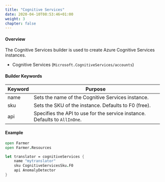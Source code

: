 ```yaml
---
title: "Cognitive Services"
date: 2020-04-10T08:53:46+01:00
weight: 3
chapter: false
---
```


#### Overview
The Cognitive Services builder is used to create Azure Cognitive Services instances.

* Cognitive Services (`Microsoft.CognitiveServices/accounts`)

#### Builder Keywords
| Keyword | Purpose |
|-|-|
| name | Sets the name of the Cognitive Services instance. |
| sku | Sets the SKU of the instance. Defaults to F0 (free). |
| api | Specifies the API to use for the service instance. Defaults to `AllInOne`. |

#### Example
```fsharp
open Farmer
open Farmer.Resources

let translator = cognitiveServices {
    name "mytranslator"
    sku CognitiveServicesSku.F0
    api AnomalyDetector
}
```
